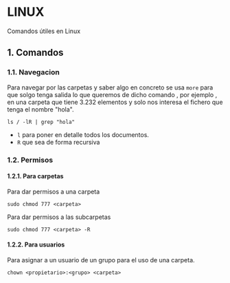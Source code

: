 # LINUX
Comandos útiles en Linux
## 1. Comandos
### 1.1. Navegacion
Para navegar por las carpetas y saber algo en concreto se usa
`more` para que solgo tenga salida lo que queremos de dicho 
comando , por ejemplo , en una carpeta que tiene 3.232 elementos
y solo nos interesa el fichero que tenga el nombre "hola".
```
ls / -lR | grep "hola"
```
 * `l` para poner en detalle todos los documentos.
 * `R` que sea de forma recursiva
 
### 1.2. Permisos
#### 1.2.1. Para carpetas
Para dar permisos a una carpeta 
```
sudo chmod 777 <carpeta>
```
Para dar permisos a las subcarpetas
```
sudo chmod 777 <carpeta> -R
```
#### 1.2.2. Para usuarios
Para asignar a un usuario de un grupo para el uso de una carpeta.
```
chown <propietario>:<grupo> <carpeta> 
```
